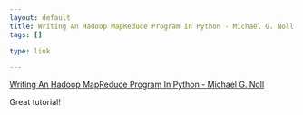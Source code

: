 ```yaml
--- 
layout: default
title: Writing An Hadoop MapReduce Program In Python - Michael G. Noll
tags: []

type: link

---
```

<a href="http://www.michael-noll.com/wiki/Writing_An_Hadoop_MapReduce_Program_In_Python">Writing An Hadoop MapReduce Program In Python - Michael G. Noll</a>

Great tutorial!
